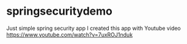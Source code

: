 # springsecuritydemo
Just simple spring security app
I created this app with Youtube video 
https://www.youtube.com/watch?v=7uxROJ1nduk
